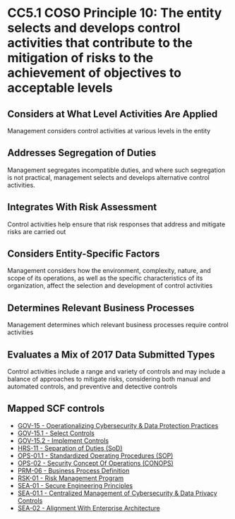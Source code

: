 # CC5.1 COSO Principle 10: The entity selects and develops control activities that contribute to the mitigation of risks to the achievement of objectives to acceptable levels
## Considers at What Level Activities Are Applied
Management considers control activities at various levels in the entity
## Addresses Segregation of Duties
Management segregates incompatible duties, and where such segregation is not practical, management selects and develops alternative control activities.
## Integrates With Risk Assessment
Control activities help ensure that risk responses that address and mitigate risks are carried out
## Considers Entity-Specific Factors
Management considers how the environment, complexity, nature, and scope of its operations, as well as the specific characteristics of its organization, affect the selection and development of control activities
## Determines Relevant Business Processes
Management determines which relevant business processes require control activities
## Evaluates a Mix of 2017 Data Submitted Types
Control activities include a range and variety of controls and may include a balance of approaches to mitigate risks, considering both manual and automated controls, and preventive and detective controls
## Mapped SCF controls
- [GOV-15 - Operationalizing Cybersecurity & Data Protection Practices](../scf/gov-15-operationalizingcybersecurity&dataprotectionpractices.md)
- [GOV-15.1 - Select Controls](../scf/gov-151-selectcontrols.md)
- [GOV-15.2 - Implement Controls](../scf/gov-152-implementcontrols.md)
- [HRS-11 - Separation of Duties (SoD)](../scf/hrs-11-separationofduties(sod).md)
- [OPS-01.1 - Standardized Operating Procedures (SOP)](../scf/ops-011-standardizedoperatingprocedures(sop).md)
- [OPS-02 - Security Concept Of Operations (CONOPS)](../scf/ops-02-securityconceptofoperations(conops).md)
- [PRM-06 - Business Process Definition](../scf/prm-06-businessprocessdefinition.md)
- [RSK-01 - Risk Management Program](../scf/rsk-01-riskmanagementprogram.md)
- [SEA-01 - Secure Engineering Principles](../scf/sea-01-secureengineeringprinciples.md)
- [SEA-01.1 - Centralized Management of Cybersecurity & Data Privacy Controls](../scf/sea-011-centralizedmanagementofcybersecurity&dataprivacycontrols.md)
- [SEA-02 - Alignment With Enterprise Architecture](../scf/sea-02-alignmentwithenterprisearchitecture.md)